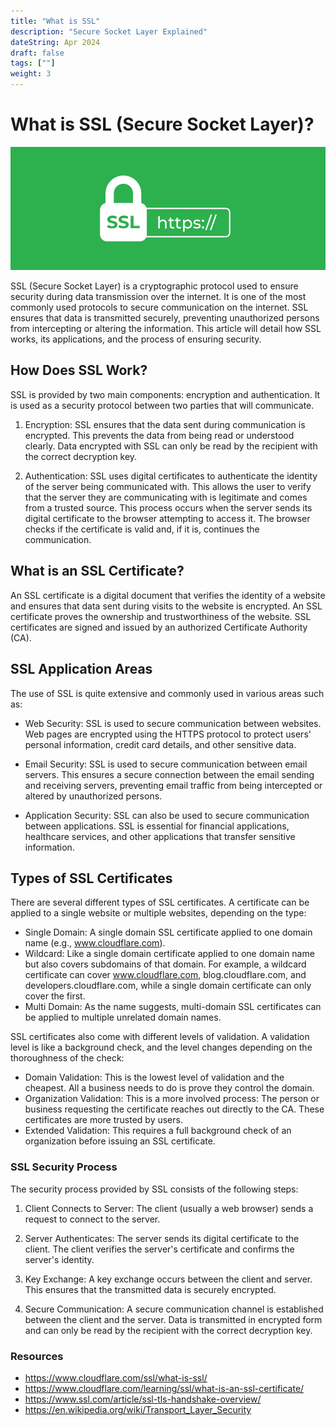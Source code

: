 ```yaml
---
title: "What is SSL"
description: "Secure Socket Layer Explained"
dateString: Apr 2024
draft: false
tags: [""]
weight: 3
---
```


# What is SSL (Secure Socket Layer)?

![](https://raw.githubusercontent.com/tyfnacici/tyfnacici/main/static/blog/what-is-ssl/ssl.jpg)

SSL (Secure Socket Layer) is a cryptographic protocol used to ensure security during data transmission over the internet. It is one of the most commonly used protocols to secure communication on the internet. SSL ensures that data is transmitted securely, preventing unauthorized persons from intercepting or altering the information. This article will detail how SSL works, its applications, and the process of ensuring security.

## How Does SSL Work?

SSL is provided by two main components: encryption and authentication. It is used as a security protocol between two parties that will communicate.

1. Encryption: SSL ensures that the data sent during communication is encrypted. This prevents the data from being read or understood clearly. Data encrypted with SSL can only be read by the recipient with the correct decryption key.

2. Authentication: SSL uses digital certificates to authenticate the identity of the server being communicated with. This allows the user to verify that the server they are communicating with is legitimate and comes from a trusted source. This process occurs when the server sends its digital certificate to the browser attempting to access it. The browser checks if the certificate is valid and, if it is, continues the communication.

## What is an SSL Certificate?

An SSL certificate is a digital document that verifies the identity of a website and ensures that data sent during visits to the website is encrypted. An SSL certificate proves the ownership and trustworthiness of the website. SSL certificates are signed and issued by an authorized Certificate Authority (CA).

## SSL Application Areas

The use of SSL is quite extensive and commonly used in various areas such as:

- Web Security: SSL is used to secure communication between websites. Web pages are encrypted using the HTTPS protocol to protect users' personal information, credit card details, and other sensitive data.

- Email Security: SSL is used to secure communication between email servers. This ensures a secure connection between the email sending and receiving servers, preventing email traffic from being intercepted or altered by unauthorized persons.

- Application Security: SSL can also be used to secure communication between applications. SSL is essential for financial applications, healthcare services, and other applications that transfer sensitive information.

## Types of SSL Certificates

There are several different types of SSL certificates. A certificate can be applied to a single website or multiple websites, depending on the type:

- Single Domain: A single domain SSL certificate applied to one domain name (e.g., www.cloudflare.com).
- Wildcard: Like a single domain certificate applied to one domain name but also covers subdomains of that domain. For example, a wildcard certificate can cover www.cloudflare.com, blog.cloudflare.com, and developers.cloudflare.com, while a single domain certificate can only cover the first.
- Multi Domain: As the name suggests, multi-domain SSL certificates can be applied to multiple unrelated domain names.

SSL certificates also come with different levels of validation. A validation level is like a background check, and the level changes depending on the thoroughness of the check:

- Domain Validation: This is the lowest level of validation and the cheapest. All a business needs to do is prove they control the domain.
- Organization Validation: This is a more involved process: The person or business requesting the certificate reaches out directly to the CA. These certificates are more trusted by users.
- Extended Validation: This requires a full background check of an organization before issuing an SSL certificate.

### SSL Security Process

The security process provided by SSL consists of the following steps:

1. Client Connects to Server: The client (usually a web browser) sends a request to connect to the server.

2. Server Authenticates: The server sends its digital certificate to the client. The client verifies the server's certificate and confirms the server's identity.

3. Key Exchange: A key exchange occurs between the client and server. This ensures that the transmitted data is securely encrypted.

4. Secure Communication: A secure communication channel is established between the client and the server. Data is transmitted in encrypted form and can only be read by the recipient with the correct decryption key.


### Resources

- https://www.cloudflare.com/ssl/what-is-ssl/
- https://www.cloudflare.com/learning/ssl/what-is-an-ssl-certificate/
- https://www.ssl.com/article/ssl-tls-handshake-overview/
- https://en.wikipedia.org/wiki/Transport_Layer_Security